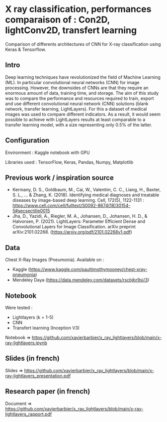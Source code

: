 # X ray classification, performances comparaison of : Con2D, lightConv2D, transfert learning
Comparison of differents architectures of CNN for X-ray classification using Keras & Tensorflow.

## Intro
Deep learning techniques have revolutionized the field of Machine Learning (ML). In particular convolutional neural networks (CNN) for image processing. However, the downsides of CNNs are that they require an enormous amount of data, training time, and storage. The aim of this study was to compare the performance and resources required to train, export and use different convolutional neural network (CNN) solutions (blank network, transfer learning, LightLayers). For this a dataset of medical images was used to compare different indicators. As a result, it would seem possible to achieve with LightLayers results at least comparable to a transfer learning model, with a size representing only 0.5% of the latter.

## Configuration
Environment : Kaggle notebook with GPU 

Libraries used : TensorFlow, Keras, Pandas, Numpy, Matplotlib

## Previous work / inspiration source
* Kermany, D. S., Goldbaum, M., Cai, W., Valentim, C. C., Liang, H., Baxter, S. L., ... & Zhang, K. (2018). Identifying medical diagnoses and treatable diseases by image-based deep learning. Cell, 172(5), 1122-1131 : https://www.cell.com/cell/fulltext/S0092-8674(18)30154-5#secsectitle0015
* Jha, D., Yazidi, A., Riegler, M. A., Johansen, D., Johansen, H. D., & Halvorsen, P. (2021). LightLayers: Parameter Efficient Dense and Convolutional Layers for Image Classification. arXiv preprint arXiv:2101.02268. (https://arxiv.org/pdf/2101.02268v1.pdf)

## Data
Chest X-Ray Images (Pneumonia). Available on :
* Kaggle (https://www.kaggle.com/paultimothymooney/chest-xray-pneumonia)
* Mendeley Daya (https://data.mendeley.com/datasets/rscbjbr9sj/3) 

## Notebook
Were tested :
* Lightlayers (k = 1-5)
* CNN
* Transfert learning (Inception V3)

Notebook => https://github.com/xavierbarbier/x_ray_lightlayers/blob/main/x-ray-lightlayers.ipynb

## Slides (in french)
Slides => https://github.com/xavierbarbier/x_ray_lightlayers/blob/main/x-ray-lightlayers_presentation.pdf

## Research paper (in french)
Document => https://github.com/xavierbarbier/x_ray_lightlayers/blob/main/x-ray-lightlayers_rapport.pdf

